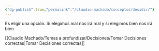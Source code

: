 ```yaml
---
{"dg-publish":true,"permalink":"/claudio-machado/conceptos/desidir/"}
---
```


Es eligir una opción.
Si elegimos mal nos irá mal y si elegimos bien nos irá bien 

[[Claudio Machado/Temas a profundizar/Decisiones/Tomar Decisiones correctas\|Tomar Decisiones correctas]]


